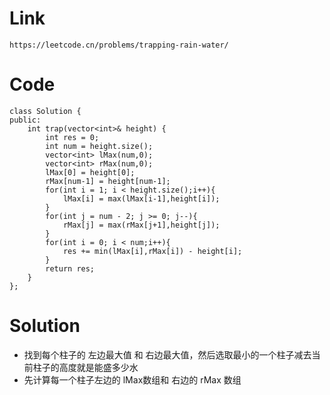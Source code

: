 # Link
    https://leetcode.cn/problems/trapping-rain-water/
# Code
    class Solution {
    public:
        int trap(vector<int>& height) {
            int res = 0;
            int num = height.size();
            vector<int> lMax(num,0);
            vector<int> rMax(num,0);
            lMax[0] = height[0];
            rMax[num-1] = height[num-1];
            for(int i = 1; i < height.size();i++){
                lMax[i] = max(lMax[i-1],height[i]);
            }
            for(int j = num - 2; j >= 0; j--){
                rMax[j] = max(rMax[j+1],height[j]);
            }
            for(int i = 0; i < num;i++){
                res += min(lMax[i],rMax[i]) - height[i];
            }
            return res;
        }
    };
# Solution
  * 找到每个柱子的 左边最大值 和 右边最大值，然后选取最小的一个柱子减去当前柱子的高度就是能盛多少水
  * 先计算每一个柱子左边的 lMax数组和 右边的 rMax 数组
